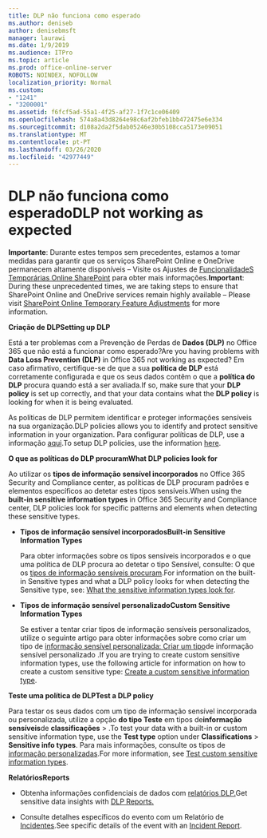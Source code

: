 ```yaml
---
title: DLP não funciona como esperado
ms.author: deniseb
author: denisebmsft
manager: laurawi
ms.date: 1/9/2019
ms.audience: ITPro
ms.topic: article
ms.prod: office-online-server
ROBOTS: NOINDEX, NOFOLLOW
localization_priority: Normal
ms.custom:
- "1241"
- "3200001"
ms.assetid: f6fcf5ad-55a1-4f25-af27-1f7c1ce06409
ms.openlocfilehash: 574a8a43d8264e98c6af2bfeb1bb472475e6e334
ms.sourcegitcommit: d108a2da2f5dab05246e30b5108cca5173e09051
ms.translationtype: MT
ms.contentlocale: pt-PT
ms.lasthandoff: 03/26/2020
ms.locfileid: "42977449"
---
```

# <a name="dlp-not-working-as-expected"></a><span data-ttu-id="47a44-102">DLP não funciona como esperado</span><span class="sxs-lookup"><span data-stu-id="47a44-102">DLP not working as expected</span></span>

<span data-ttu-id="47a44-103">**Importante**: Durante estes tempos sem precedentes, estamos a tomar medidas para garantir que os serviços SharePoint Online e OneDrive permanecem altamente disponíveis – Visite os Ajustes de [FuncionalidadeS Temporárias Online SharePoint](https://aka.ms/ODSPAdjustments) para obter mais informações.</span><span class="sxs-lookup"><span data-stu-id="47a44-103">**Important**: During these unprecedented times, we are taking steps to ensure that SharePoint Online and OneDrive services remain highly available – Please visit [SharePoint Online Temporary Feature Adjustments](https://aka.ms/ODSPAdjustments) for more information.</span></span>

 <span data-ttu-id="47a44-104">**Criação de DLP**</span><span class="sxs-lookup"><span data-stu-id="47a44-104">**Setting up DLP**</span></span>

<span data-ttu-id="47a44-105">Está a ter problemas com a Prevenção de Perdas de **Dados (DLP)** no Office 365 que não está a funcionar como esperado?</span><span class="sxs-lookup"><span data-stu-id="47a44-105">Are you having problems with **Data Loss Prevention (DLP)** in Office 365 not working as expected?</span></span> <span data-ttu-id="47a44-106">Em caso afirmativo, certifique-se de que a sua **política de DLP** está corretamente configurada e que os seus dados contêm o que a **política do DLP** procura quando está a ser avaliada.</span><span class="sxs-lookup"><span data-stu-id="47a44-106">If so, make sure that your **DLP policy** is set up correctly, and that your data contains what the **DLP policy** is looking for when it is being evaluated.</span></span>
  
<span data-ttu-id="47a44-107">As políticas de DLP permitem identificar e proteger informações sensíveis na sua organização.</span><span class="sxs-lookup"><span data-stu-id="47a44-107">DLP policies allows you to identify and protect sensitive information in your organization.</span></span> <span data-ttu-id="47a44-108">Para configurar políticas de DLP, use a informação [aqui](https://docs.microsoft.com/office365/securitycompliance/prevent-data-loss#set-up-dlp).</span><span class="sxs-lookup"><span data-stu-id="47a44-108">To setup DLP policies, use the information [here](https://docs.microsoft.com/office365/securitycompliance/prevent-data-loss#set-up-dlp).</span></span>
  
 <span data-ttu-id="47a44-109">**O que as políticas do DLP procuram**</span><span class="sxs-lookup"><span data-stu-id="47a44-109">**What DLP policies look for**</span></span>
  
<span data-ttu-id="47a44-110">Ao utilizar os **tipos de informação sensível incorporados** no Office 365 Security and Compliance center, as políticas de DLP procuram padrões e elementos específicos ao detetar estes tipos sensíveis.</span><span class="sxs-lookup"><span data-stu-id="47a44-110">When using the **built-in sensitive information types** in Office 365 Security and Compliance center, DLP policies look for specific patterns and elements when detecting these sensitive types.</span></span>
  
- <span data-ttu-id="47a44-111">**Tipos de informação sensível incorporados**</span><span class="sxs-lookup"><span data-stu-id="47a44-111">**Built-in Sensitive Information Types**</span></span>

    <span data-ttu-id="47a44-112">Para obter informações sobre os tipos sensíveis incorporados e o que uma política de DLP procura ao detetar o tipo Sensível, consulte: O que os [tipos de informação sensíveis procuram](https://docs.microsoft.com/office365/securitycompliance/what-the-sensitive-information-types-look-for).</span><span class="sxs-lookup"><span data-stu-id="47a44-112">For information on the built-in Sensitive types and what a DLP policy looks for when detecting the Sensitive type, see: [What the sensitive information types look for](https://docs.microsoft.com/office365/securitycompliance/what-the-sensitive-information-types-look-for).</span></span>

- <span data-ttu-id="47a44-113">**Tipos de informação sensível personalizado**</span><span class="sxs-lookup"><span data-stu-id="47a44-113">**Custom Sensitive Information Types**</span></span>

    <span data-ttu-id="47a44-114">Se estiver a tentar criar tipos de informação sensíveis personalizados, utilize o seguinte artigo para obter informações sobre como criar um tipo de [informação sensível personalizada: Criar um tipo](https://docs.microsoft.com/office365/securitycompliance/create-a-custom-sensitive-information-type)de informação sensível personalizado .</span><span class="sxs-lookup"><span data-stu-id="47a44-114">If you are trying to create custom sensitive information types, use the following article for information on how to create a custom sensitive type: [Create a custom sensitive information type](https://docs.microsoft.com/office365/securitycompliance/create-a-custom-sensitive-information-type).</span></span>

<span data-ttu-id="47a44-115">**Teste uma política de DLP**</span><span class="sxs-lookup"><span data-stu-id="47a44-115">**Test a DLP policy**</span></span>

<span data-ttu-id="47a44-116">Para testar os seus dados com um tipo de informação sensível incorporada ou personalizada, utilize a opção **do tipo Teste** em tipos de**informação sensíveis**de **classificações** > .</span><span class="sxs-lookup"><span data-stu-id="47a44-116">To test your data with a built-in or custom sensitive information type, use the **Test type** option under **Classifications** > **Sensitive info types**.</span></span> <span data-ttu-id="47a44-117">Para mais informações, consulte os tipos de [informação personalizadas](https://docs.microsoft.com/office365/securitycompliance/create-a-custom-sensitive-information-type#test-custom-sensitive-information-types-in-the-security--compliance-center).</span><span class="sxs-lookup"><span data-stu-id="47a44-117">For more information, see [Test custom sensitive information types](https://docs.microsoft.com/office365/securitycompliance/create-a-custom-sensitive-information-type#test-custom-sensitive-information-types-in-the-security--compliance-center).</span></span>

 <span data-ttu-id="47a44-118">**Relatórios**</span><span class="sxs-lookup"><span data-stu-id="47a44-118">**Reports**</span></span>
  
- <span data-ttu-id="47a44-119">Obtenha informações confidenciais de dados com [relatórios DLP.](https://docs.microsoft.com/office365/securitycompliance/data-loss-prevention-policies#dlp-reports)</span><span class="sxs-lookup"><span data-stu-id="47a44-119">Get sensitive data insights with [DLP Reports.](https://docs.microsoft.com/office365/securitycompliance/data-loss-prevention-policies#dlp-reports)</span></span>

- <span data-ttu-id="47a44-120">Consulte detalhes específicos do evento com um Relatório de [Incidentes](https://docs.microsoft.com/office365/securitycompliance/data-loss-prevention-policies#incident-reports).</span><span class="sxs-lookup"><span data-stu-id="47a44-120">See specific details of the event with an [Incident Report](https://docs.microsoft.com/office365/securitycompliance/data-loss-prevention-policies#incident-reports).</span></span>
